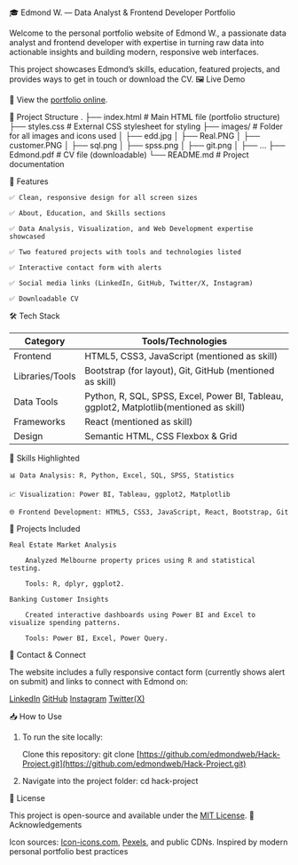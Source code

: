 🎓 Edmond W. — Data Analyst & Frontend Developer Portfolio

Welcome to the personal portfolio website of Edmond W., a passionate data analyst and frontend developer with expertise in turning raw data into actionable insights and building modern, responsive web interfaces.

This project showcases Edmond’s skills, education, featured projects, and provides ways to get in touch or download the CV.
🖼️ Live Demo

🚀 View the [portfolio online](https://edmond.netlify.app/).

📁 Project Structure
.
├── index.html         # Main HTML file (portfolio structure)
├── styles.css         # External CSS stylesheet for styling
├── images/            # Folder for all images and icons used
│   ├── edd.jpg
│   ├── Real.PNG
│   ├── customer.PNG
│   ├── sql.png
│   ├── spss.png
│   ├── git.png
│   ├── ...
├── Edmond.pdf         # CV file (downloadable)
└── README.md          # Project documentation

🚀 Features

    ✅ Clean, responsive design for all screen sizes

    ✅ About, Education, and Skills sections

    ✅ Data Analysis, Visualization, and Web Development expertise showcased

    ✅ Two featured projects with tools and technologies listed

    ✅ Interactive contact form with alerts

    ✅ Social media links (LinkedIn, GitHub, Twitter/X, Instagram)

    ✅ Downloadable CV

🛠️ Tech Stack


| Category            | Tools/Technologies                                                  |
| ------------------- | ------------------------------------------------------------------- |
| Frontend            | HTML5, CSS3, JavaScript (mentioned as skill)                        |
| Libraries/Tools     | Bootstrap (for layout), Git, GitHub (mentioned as skill)            |
| Data Tools          | Python, R, SQL, SPSS, Excel, Power BI, Tableau, ggplot2, Matplotlib(mentioned as skill)  |
| Frameworks          | React (mentioned as skill)                                          |
| Design               | Semantic HTML, CSS Flexbox & Grid                                   |


🧠 Skills Highlighted

    📊 Data Analysis: R, Python, Excel, SQL, SPSS, Statistics

    📈 Visualization: Power BI, Tableau, ggplot2, Matplotlib

    🌐 Frontend Development: HTML5, CSS3, JavaScript, React, Bootstrap, Git

📌 Projects Included

    Real Estate Market Analysis

        Analyzed Melbourne property prices using R and statistical testing.

        Tools: R, dplyr, ggplot2.

    Banking Customer Insights

        Created interactive dashboards using Power BI and Excel to visualize spending patterns.

        Tools: Power BI, Excel, Power Query.

📩 Contact & Connect

The website includes a fully responsive contact form (currently shows alert on submit) and links to connect with Edmond on:

[LinkedIn](https://www.linkedin.com/in/edmond-web-117436174/)
[GitHub](https://github.com/edmondweb)
[Instagram](https://www.instagram.com/edmondweb_23/)
[Twitter(X)](https://x.com/edmondweb_23)


📥 How to Use

1. To run the site locally:

    Clone this repository:
    git clone [https://github.com/edmondweb/Hack-Project.git](https://github.com/edmondweb/Hack-Project.git)

2. Navigate into the project folder:
   cd hack-project


📄 License

This project is open-source and available under the [MIT License](https://opensource.org/licenses/MIT).
🙏 Acknowledgements

Icon sources: [Icon-icons.com](https://icon-icons.com/), [Pexels](https://pexels.com/), and public CDNs.
Inspired by modern personal portfolio best practices

